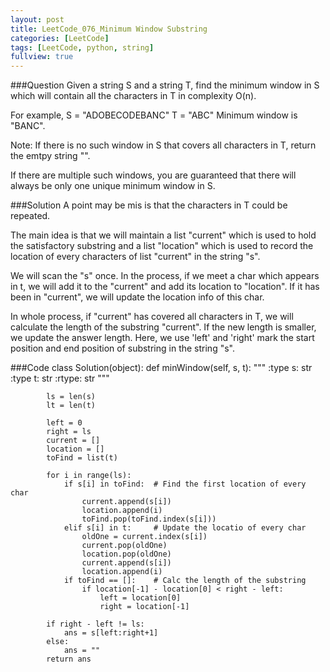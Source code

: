 ```yaml
---
layout: post
title: LeetCode_076_Minimum Window Substring
categories: [LeetCode]
tags: [LeetCode, python, string]
fullview: true
---
```

###Question
Given a string S and a string T, find the minimum window in S which will contain all the characters in T in complexity O(n).

For example,
S = "ADOBECODEBANC"
T = "ABC"
Minimum window is "BANC".

Note:
If there is no such window in S that covers all characters in T, return the emtpy string "".

If there are multiple such windows, you are guaranteed that there will always be only one unique minimum window in S.

###Solution
A point may be mis is that the characters in T could be repeated.

The main idea is that we will maintain a list "current" which is used to hold the satisfactory substring and a list "location" which is used to record the location of every characters of list "current" in the string "s".

We will scan the "s" once. In the process, if we meet a char which appears in t, we will add it to the "current" and add its location to "location". If it has been in "current", we will update the location info of this char.

In whole process, if "current" has covered all characters in T, we will calculate the length of the substring "current". If the new length is smaller, we update the answer length. Here, we use 'left' and 'right' mark the start position and end position of substring in the string "s".

###Code
	class Solution(object):
		def minWindow(self, s, t):
			"""
			:type s: str
			:type t: str
			:rtype: str
			"""
			
		   	ls = len(s)
		   	lt = len(t)

		   	left = 0
		   	right = ls
		   	current = []
		   	location = []
		   	toFind = list(t)

		   	for i in range(ls):
		   		if s[i] in toFind:	# Find the first location of every char
		   			current.append(s[i])
		   			location.append(i)
		   			toFind.pop(toFind.index(s[i]))
		   		elif s[i] in t:		# Update the locatio of every char
		   			oldOne = current.index(s[i])
		   			current.pop(oldOne)
		   			location.pop(oldOne)
		   			current.append(s[i])
		   			location.append(i)
		   		if toFind == []:	# Calc the length of the substring
		   			if location[-1] - location[0] < right - left:
		   				left = location[0]
		   				right = location[-1]	   			

		   	if right - left != ls:
		   		ans = s[left:right+1]
		   	else:
		   		ans = ""
		   	return ans